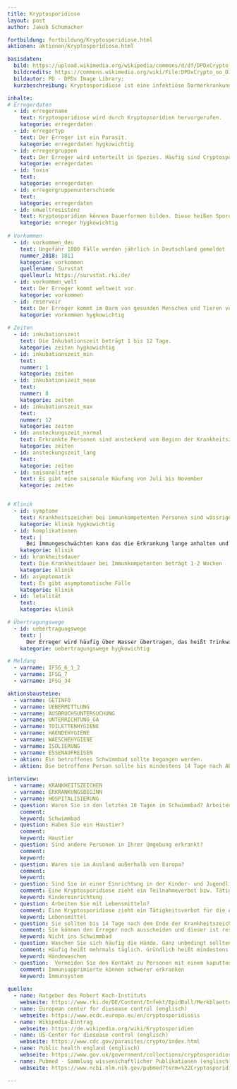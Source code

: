 ```yaml
---
title: Kryptosporidiose
layout: post
author: Jakob Schumacher

fortbildung: fortbildung/Kryptosporidiose.html
aktionen: aktionen/Kryptosporidiose.html

basisdaten:
  bild: https://upload.wikimedia.org/wikipedia/commons/d/df/DPDxCrypto_oo_DIC.jpg
  bildcredits: https://commons.wikimedia.org/wiki/File:DPDxCrypto_oo_DIC.jpg
  bildautor: PD - DPDx Image Library;
  kurzbeschreibung: Kryptosporidiose ist eine infektiöse Darmerkrankung. Die Erkrankung wird durch Kryptopsoridien hervorgerufen. 

inhalte:  
# Erregerdaten
  - id: erregername
    text: Kryptosporidiose wird durch Kryptopsoridien hervorgerufen. 
    kategorie: erregerdaten
  - id: erregertyp
    text: Der Erreger ist ein Parasit.
    kategorie: erregerdaten hygkowichtig
  - id: erregergruppen
    text: Der Erreger wird unterteilt in Spezies. Häufig sind Cryptosporidium hominis und Cryptosporidium parvum.
    kategorie: erregerdaten
  - id: toxin
    text: 
    kategorie: erregerdaten
  - id: erregergruppenunterschiede
    text: 
    kategorie: erregerdaten 
  - id: umweltresistenz
    text: Kryptosporidien können Dauerformen bilden. Diese heißen Sporozoiten. Sie sind sehr widerstandsfähig.
    kategorie: erreger hygkowichtig
    
# Vorkommen
  - id: vorkommen_deu
    text: Ungefähr 1800 Fälle werden jährlich in Deutschland gemeldet
    nummer_2018: 1811
    kategorie: vorkommen
    quellename: Survstat
    quelleurl: https://survstat.rki.de/
  - id: vorkommen_welt
    text: Der Erreger kommt weltweit vor. 
    kategorie: vorkommen
  - id: reservoir
    text: Der Erreger kommt im Darm von gesunden Menschen und Tieren vor. In Europa kommt dies bei etwa 1-4% der Menschen vor. C. Parvum kommt bei Rindern, Pferden, Ziegen und Schafen vor. C. Homonis fast nur beim Menschen.
    kategorie: vorkommen hygkowichtig
      
# Zeiten
  - id: inkubationszeit
    text: Die Inkubationszeit beträgt 1 bis 12 Tage.
    kategorie: zeiten hygkowichtig
  - id: inkubationszeit_min
    text: 
    nummer: 1
    kategorie: zeiten
  - id: inkubationszeit_mean
    text: 
    nummer: 8
    kategorie: zeiten
  - id: inkubationszeit_max
    text:
    nummer: 12
    kategorie: zeiten
  - id: ansteckungszeit_normal
    text: Erkrankte Personen sind ansteckend vom Beginn der Krankheitszeichen bis Wochen nach Ende der Krankheitszeichen.
    kategorie: zeiten
  - id: ansteckungszeit_lang 
    text: 
    kategorie: zeiten
  - id: saisonalitaet
    text: Es gibt eine saisonale Häufung von Juli bis November
    kategorie: zeiten


# Klinik
  - id: symptome
    text: Krankheitszeichen bei immunkompetenten Personen sind wässriger Durchfall, Bauchschmerzen und Übelkeit.
    kategorie: klinik hygkowichtig
  - id: komplikationen
    text: |
      Bei Immungeschwächten kann das die Erkrankung lange anhalten und zu einer Exxikose führen. Bei AIDS Patienten kann es auch zu einer sekundär sklerosierenden Cholangitis kommen.
    kategorie: klinik 
  - id: krankheitsdauer
    text: Die Krankheitdauer bei Immunkompetenten beträgt 1-2 Wochen
    kategorie: klinik
  - id: asymptomatik
    text: Es gibt asymptomatische Fälle
    kategorie: klinik
  - id: letalität
    text: 
    kategorie: klinik 

# Übertragungswege
  - id: uebertragungswege
    text: | 
      Der Erreger wird häufig über Wasser übertragen, das heißt Trinkwasser und Badewasser. Die Erkrankung kann auch von Mensch-zu-Mensch, von Tier-zu-Mensch oder über Lebensmittel übertragen werden.
    kategorie: uebertragungswege hygkowichtig

# Meldung
  - varname: IFSG_6_1_2
  - varname: IFSG_7
  - varname: IFSG_34 

aktionsbausteine:
  - varname: GETINFO
  - varname: UEBERMITTLUNG
  - varname: AUSBRUCHSUNTERSUCHUNG
  - varname: UNTERRICHTUNG_GA
  - varname: TOILETTENHYGIENE
  - varname: HAENDEHYGIENE
  - varname: WAESCHEHYGIENE
  - varname: ISOLIERUNG
  - varname: ESSENAUFREISEN
  - aktion: Ein betroffenes Schwimmbad sollte begangen werden.
  - aktion: Die betroffene Person sollte bis mindestens 14 Tage nach Abklingen der Symptome nicht schwimmen gehen.
  
interview:     
  - varname: KRANKHEITSZEICHEN
  - varname: ERKRANKUNGSBEGINN
  - varname: HOSPITALISIERUNG
  - question: Waren Sie in den letzten 10 Tagen im Schwimmbad? Arbeiten Sie in einem Badebetrieb?
    comment:
    keyword: Schwimmbad
  - question: Haben Sie ein Haustier?
    comment:
    keyword: Haustier
  - question: Sind andere Personen in Ihrer Umgebung erkrankt?
    comment:
    keyword:
  - question: Waren sie im Ausland außerhalb von Europa?
    comment:
    keyword:
  - question: Sind Sie in einer Einrichtung in der Kinder- und Jugendliche betreut werden?
    comment: Eine Kryptosporidiose zieht ein Teilnahmeverbot bzw. Tätigkeitsverbot für Kindereinrichtungen nach sich
    keyword: Kindereinrichtung
  - question: Arbeiten Sie mit Lebensmitteln?
    comment: Eine Kryptosporidiose zieht ein Tätigkeitsverbot für die Arbeit mit Lebensmittel nach sich.
    keyword: Lebensmittel
  - question: Sie sollten bis 14 Tage nach dem Ende der Krankheitszeichen auf keinen Fall ins Schwimmbad gehen.
    comment: Sie können den Erreger noch ausscheiden und dieser ist resistent gegen Chlor.
    keyword: Nicht ins Schwimmbad
  - question: Waschen Sie sich häufig die Hände. Ganz unbedingt sollten Sie nach dem Toilettenbesuch und vor dem Essen die Hände waschen. Achten Sie auf eine gründliche Wäsche. Verwenden Sie Seife.
    comment: Häufig heißt mehrmals täglich. Gründlich heißt mindestens 30 Sekunden.
    keyword: Händewaschen
  - question:  Vermeiden Sie den Kontakt zu Personen mit einem kaputten Immunsystem. Das sind zum Beispiel Personen mit einer Krebserkrankung, Säuglinge und Menschen mit HIV oder anderen seltenen Erkrankungen die das Immunsystem betreffen.
    comment: Immunsupprimierte können schwerer erkranken
    keyword: Immunsystem
      
quellen:
  - name: Ratgeber des Robert Koch-Instituts
    webseite: https://www.rki.de/DE/Content/Infekt/EpidBull/Merkblaetter/Ratgeber_Kryptosporidiose.html
  - name: European center for diesease control (englisch)
    webseite: https://www.ecdc.europa.eu/en/cryptosporidiosis
  - name: Wikipedia-Eintrag
    webseite: https://de.wikipedia.org/wiki/Kryptosporidien
  - name: US-Center for diesease control (englisch)
    webseite: https://www.cdc.gov/parasites/crypto/index.html
  - name: Public health england (englisch)
    webseite: https://www.gov.uk/government/collections/cryptosporidiosis-guidance-data-and-analysis
  - name: Pubmed - Sammlung wissenschaftlicher Publikationen (englisch)
    webseite: https://www.ncbi.nlm.nih.gov/pubmed?term=%22Cryptosporidiosis%22%5BMesh%5D

---
```

